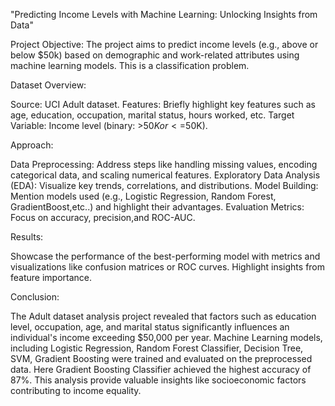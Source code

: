 "Predicting Income Levels with Machine Learning: Unlocking Insights from Data"

Project Objective:
The project aims to predict income levels (e.g., above or below $50k) based on demographic and work-related attributes using machine learning models. This is a classification problem.

Dataset Overview:

Source:  UCI Adult dataset.
Features: Briefly highlight key features such as age, education, occupation, marital status, hours worked, etc.
Target Variable: Income level (binary: >$50K or <=$50K).

Approach:

Data Preprocessing: Address steps like handling missing values, encoding categorical data, and scaling numerical features.
Exploratory Data Analysis (EDA): Visualize key trends, correlations, and distributions.
Model Building: Mention models used (e.g., Logistic Regression, Random Forest, GradientBoost,etc..) and highlight their advantages.
Evaluation Metrics: Focus on accuracy, precision,and ROC-AUC.

Results:

Showcase the performance of the best-performing model with metrics and visualizations like confusion matrices or ROC curves.
Highlight insights from feature importance.

Conclusion:

The Adult dataset analysis project revealed that factors such as education level, occupation, age, and marital status
significantly influences an individual's income exceeding $50,000 per year. Machine Learning models, including Logistic Regression,
Random Forest Classifier, Decision Tree, SVM, Gradient Boosting were trained and evaluated on the preprocessed data.
Here Gradient Boosting Classifier achieved the highest accuracy of 87%. 
This analysis provide valuable insights like socioeconomic factors contributing to income equality.

